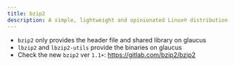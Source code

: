 ```yaml
---
title: bzip2
description: A simple, lightweight and opinionated Linux® distribution based on musl libc and toybox
---
```


- `bzip2` only provides the header file and shared library on glaucus
- `lbzip2` and `lbzip2-utils` provide the binaries on glaucus
- Check the new `bzip2` ver `1.1+`: https://gitlab.com/bzip2/bzip2
